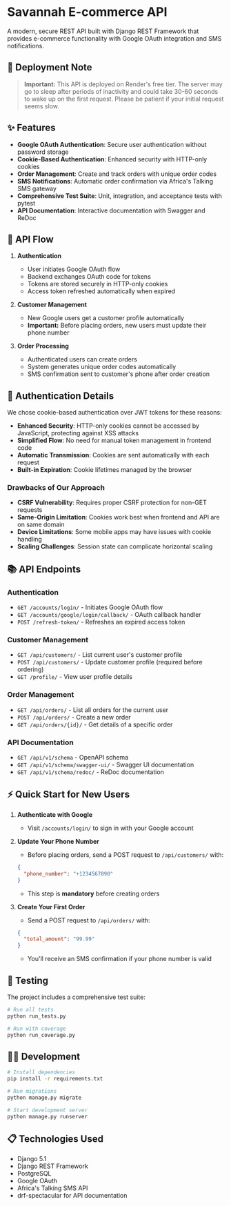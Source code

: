 # Savannah E-commerce API

A modern, secure REST API built with Django REST Framework that provides e-commerce functionality with Google OAuth integration and SMS notifications.

## 🚨 Deployment Note

> **Important:** This API is deployed on Render's free tier. The server may go to sleep after periods of inactivity and could take 30-60 seconds to wake up on the first request. Please be patient if your initial request seems slow.

## ✨ Features

- **Google OAuth Authentication**: Secure user authentication without password storage
- **Cookie-Based Authentication**: Enhanced security with HTTP-only cookies
- **Order Management**: Create and track orders with unique order codes
- **SMS Notifications**: Automatic order confirmation via Africa's Talking SMS gateway
- **Comprehensive Test Suite**: Unit, integration, and acceptance tests with pytest
- **API Documentation**: Interactive documentation with Swagger and ReDoc

## 🔄 API Flow

1. **Authentication**
   - User initiates Google OAuth flow
   - Backend exchanges OAuth code for tokens
   - Tokens are stored securely in HTTP-only cookies
   - Access token refreshed automatically when expired

2. **Customer Management**
   - New Google users get a customer profile automatically
   - **Important:** Before placing orders, new users must update their phone number

3. **Order Processing**
   - Authenticated users can create orders
   - System generates unique order codes automatically
   - SMS confirmation sent to customer's phone after order creation

## 🔐 Authentication Details

We chose cookie-based authentication over JWT tokens for these reasons:

- **Enhanced Security**: HTTP-only cookies cannot be accessed by JavaScript, protecting against XSS attacks
- **Simplified Flow**: No need for manual token management in frontend code
- **Automatic Transmission**: Cookies are sent automatically with each request
- **Built-in Expiration**: Cookie lifetimes managed by the browser

### Drawbacks of Our Approach

- **CSRF Vulnerability**: Requires proper CSRF protection for non-GET requests
- **Same-Origin Limitation**: Cookies work best when frontend and API are on same domain
- **Device Limitations**: Some mobile apps may have issues with cookie handling
- **Scaling Challenges**: Session state can complicate horizontal scaling

## 📚 API Endpoints

### Authentication
- `GET /accounts/login/` - Initiates Google OAuth flow
- `GET /accounts/google/login/callback/` - OAuth callback handler
- `POST /refresh-token/` - Refreshes an expired access token

### Customer Management
- `GET /api/customers/` - List current user's customer profile
- `POST /api/customers/` - Update customer profile (required before ordering)
- `GET /profile/` - View user profile details

### Order Management
- `GET /api/orders/` - List all orders for the current user
- `POST /api/orders/` - Create a new order
- `GET /api/orders/{id}/` - Get details of a specific order

### API Documentation
- `GET /api/v1/schema` - OpenAPI schema
- `GET /api/v1/schema/swagger-ui/` - Swagger UI documentation
- `GET /api/v1/schema/redoc/` - ReDoc documentation

## ⚡ Quick Start for New Users

1. **Authenticate with Google**
   - Visit `/accounts/login/` to sign in with your Google account

2. **Update Your Phone Number**
   - Before placing orders, send a POST request to `/api/customers/` with:
   ```json
   {
     "phone_number": "+1234567890"
   }
   ```
   - This step is **mandatory** before creating orders

3. **Create Your First Order**
   - Send a POST request to `/api/orders/` with:
   ```json
   {
     "total_amount": "99.99"
   }
   ```
   - You'll receive an SMS confirmation if your phone number is valid

## 🧪 Testing

The project includes a comprehensive test suite:

```bash
# Run all tests
python run_tests.py

# Run with coverage
python run_coverage.py
```

## 🧑‍💻 Development

```bash
# Install dependencies
pip install -r requirements.txt

# Run migrations
python manage.py migrate

# Start development server
python manage.py runserver
```

## 📋 Technologies Used

- Django 5.1
- Django REST Framework
- PostgreSQL
- Google OAuth
- Africa's Talking SMS API
- drf-spectacular for API documentation